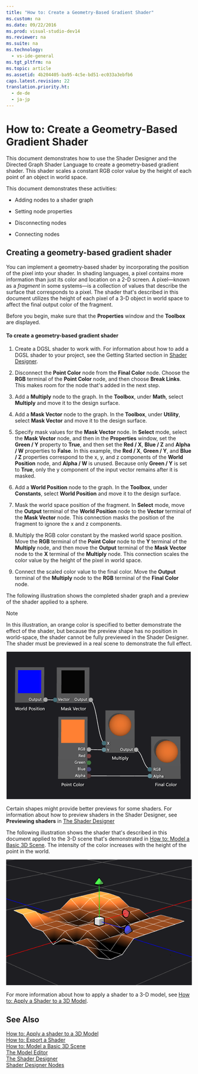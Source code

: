 ```yaml
---
title: "How to: Create a Geometry-Based Gradient Shader"
ms.custom: na
ms.date: 09/22/2016
ms.prod: visual-studio-dev14
ms.reviewer: na
ms.suite: na
ms.technology: 
  - vs-ide-general
ms.tgt_pltfrm: na
ms.topic: article
ms.assetid: 4b204405-ba95-4c5e-bd51-ec033a3ebfb6
caps.latest.revision: 22
translation.priority.ht: 
  - de-de
  - ja-jp
---
```

# How to: Create a Geometry-Based Gradient Shader
This document demonstrates how to use the Shader Designer and the Directed Graph Shader Language to create a geometry-based gradient shader. This shader scales a constant RGB color value by the height of each point of an object in world space.  
  
 This document demonstrates these activities:  
  
-   Adding nodes to a shader graph  
  
-   Setting node properties  
  
-   Disconnecting nodes  
  
-   Connecting nodes  
  
## Creating a geometry-based gradient shader  
 You can implement a geometry-based shader by incorporating the position of the pixel into your shader. In shading languages, a pixel contains more information than just its color and location on a 2-D screen. A pixel—known as a *fragment* in some systems—is a collection of values that describe the surface that corresponds to a pixel. The shader that's described in this document utilizes the height of each pixel of a 3-D object in world space to affect the final output color of the fragment.  
  
 Before you begin, make sure that the **Properties** window and the **Toolbox** are displayed.  
  
#### To create a geometry-based gradient shader  
  
1.  Create a DGSL shader to work with. For information about how to add a DGSL shader to your project, see the Getting Started section in [Shader Designer](../vs140/shader-designer.md).  
  
2.  Disconnect the **Point Color** node from the **Final Color** node. Choose the **RGB** terminal of the **Point Color** node, and then choose **Break Links**. This makes room for the node that's added in the next step.  
  
3.  Add a **Multiply** node to the graph. In the **Toolbox**, under **Math**, select **Multiply** and move it to the design surface.  
  
4.  Add a **Mask Vector** node to the graph. In the **Toolbox**, under **Utility**, select **Mask Vector** and move it to the design surface.  
  
5.  Specify mask values for the **Mask Vector** node. In **Select** mode, select the **Mask Vector** node, and then in the **Properties** window, set the **Green / Y** property to **True**, and then set the **Red / X**, **Blue / Z** and **Alpha / W** properties to **False**. In this example, the **Red / X**, **Green / Y**, and **Blue / Z** properties correspond to the x, y, and z components of the **World Position** node, and **Alpha / W** is unused. Because only **Green / Y** is set to **True**, only the y component of the input vector remains after it is masked.  
  
6.  Add a **World Position** node to the graph. In the **Toolbox**, under **Constants**, select **World Position** and move it to the design surface.  
  
7.  Mask the world space position of the fragment. In **Select** mode, move the **Output** terminal of the **World Position** node to the **Vector** terminal of the **Mask Vector** node. This connection masks the position of the fragment to ignore the x and z components.  
  
8.  Multiply the RGB color constant by the masked world space position. Move the **RGB** terminal of the **Point Color** node to the **Y** terminal of the **Multiply** node, and then move the **Output** terminal of the **Mask Vector** node to the **X** terminal of the **Multiply** node. This connection scales the color value by the height of the pixel in world space.  
  
9. Connect the scaled color value to the final color. Move the **Output** terminal of the **Multiply** node to the **RGB** terminal of the **Final Color** node.  
  
 The following illustration shows the completed shader graph and a preview of the shader applied to a sphere.  
  
> [!NOTE]
>  In this illustration, an orange color is specified to better demonstrate the effect of the shader, but because the preview shape has no position in world-space, the shader cannot be fully previewed in the Shader Designer. The shader must be previewed in a real scene to demonstrate the full effect.  
  
 ![Shader graph and a preview of its effect](../vs140/media/digit-gradient-effect-graph.png "Digit-Gradient-Effect-Graph")  
  
 Certain shapes might provide better previews for some shaders. For information about how to preview shaders in the Shader Designer, see **Previewing shaders** in [The Shader Designer](../vs140/shader-designer.md)  
  
 The following illustration shows the shader that's described in this document applied to the 3-D scene that's demonstrated in [How to: Model a Basic 3D Scene](../vs140/how-to--model-3-d-terrain.md). The intensity of the color increases with the height of the point in the world.  
  
 ![Gradient effect applied to a 3&#45;D terrain model](../vs140/media/digit-gradient-effect-result.png "Digit-Gradient-Effect-Result")  
  
 For more information about how to apply a shader to a 3-D model, see [How to: Apply a Shader to a 3D Model](../vs140/how-to--apply-a-shader-to-a-3-d-model.md).  
  
## See Also  
 [How to: Apply a shader to a 3D Model](../vs140/how-to--apply-a-shader-to-a-3-d-model.md)   
 [How to: Export a Shader](../vs140/how-to--export-a-shader.md)   
 [How to: Model a Basic 3D Scene](../vs140/how-to--model-3-d-terrain.md)   
 [The Model Editor](../vs140/how-to--create-a-grayscale-texture-shader.md)   
 [The Shader Designer](../vs140/shader-designer.md)   
 [Shader Designer Nodes](../vs140/shader-designer-nodes.md)